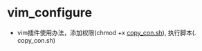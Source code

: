 # vim_configure
  * vim插件使用办法，添加权限(chmod +x [copy_con.sh](./vim_configure/copy_con.sh)), 执行脚本(. copy_con.sh)

